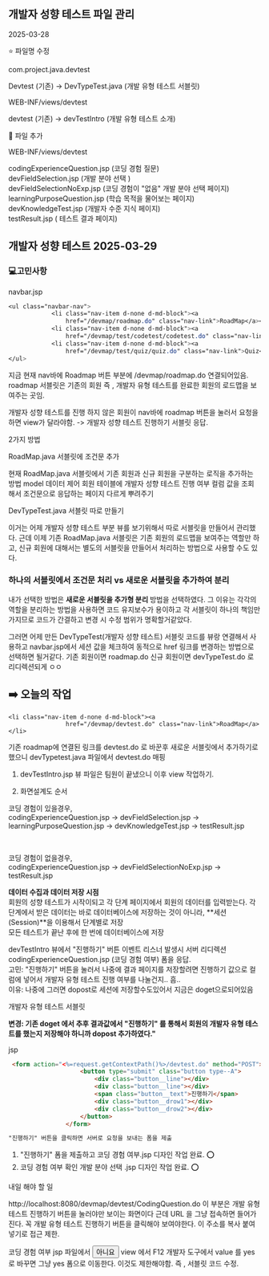 
## 개발자 성향 테스트 파일 관리 

2025-03-28

⭐️ 파일명 수정

com.project.java.devtest

Devtest (기존) -> DevTypeTest.java (개발 유형 테스트 서블릿) 

WEB-INF/views/devtest

devtest (기존) -> devTestIntro (개발 유형 테스트 소개)

📌 파일 추가 

WEB-INF/views/devtest

codingExperienceQuestion.jsp (코딩 경험 질문) </br>
devFieldSelection.jsp (개발 분야 선택 ) </br>
devFieldSelectionNoExp.jsp (코딩 경험이 "없음" 개발 분야 선택 페이지) </br>
learningPurposeQuestion.jsp (학습 목적을 물어보는 페이지) </br>
devKnowledgeTest.jsp (개발자 수준 지식 페이지) </br>
testResult.jsp ( 테스트 결과 페이지)</br> 



## 개발자 성향 테스트 2025-03-29

### 💻고민사항 

navbar.jsp
```css
<ul class="navbar-nav">
			<li class="nav-item d-none d-md-block"><a
				href="/devmap/roadmap.do" class="nav-link">RoadMap</a></li>
			<li class="nav-item d-none d-md-block"><a
				href="/devmap/test/codetest/codetest.do" class="nav-link">CodeTest</a></li>
			<li class="nav-item d-none d-md-block"><a
				href="/devmap/test/quiz/quiz.do" class="nav-link">Quiz</a></li>
</ul>
```
지금 현재 nav바에 Roadmap 버튼 부분에 /devmap/roadmap.do 연결되어있음. 
roadmap 서블릿은 기존의 회원 즉 , 개발자 유형 테스트를 완료한 회원의 로드맵을 보여주는 곳임.

개발자 성향 테스트를 진행 하지 않은 회원이 nav바에 roadmap 버튼을 눌러서 요청을하면 view가 달라야함. -> 개발자 성향 테스트 진행하기 서블릿 응답.


2가지 방법

RoadMap.java 서블릿에 조건문 추가

현재 RoadMap.java 서블릿에서 기존 회원과 신규 회원을 구분하는 로직을 추가하는 방법 
model 데이터 제어 회원 테이블에 개발자 성향 테스트 진행 여부 컬럼 값을 조회해서 조건문으로 응답하는 페이지 다르게 뿌려주기 

DevTypeTest.java 서블릿 따로 만들기

이거는 어제 개발자 성향 테스트 부분 뷰를 보기위해서 따로 서블릿을 만들어서 관리했다. 근데 이제 기존 RoadMap.java 서블릿은 기존 회원의 로드맵을 보여주는 역할만 하고, 신규 회원에 대해서는 별도의 서블릿을 만들어서 처리하는 방법으로 사용할 수도 있다.

###  하나의 서블릿에서 조건문 처리 vs  새로운 서블릿을 추가하여 분리 

내가 선택한 방법은 <b> 새로운 서블릿을 추가형 분리 </b> 방법을 선택하였다. 그 이유는 각각의 역할을 분리하는 방법을 사용하면 코드 유지보수가 용이하고 각 서블릿이 하나의 책임만 가지므로 코드가 간결하고 변경 시 수정 범위가 명확할거같았다. 

그러면 어제 만든 DevTypeTest(개발자 성향 테스트) 서블릿 코드를 뷰랑 연결해서 사용하고 navbar.jsp에서 세션 값을 체크하여 동적으로 href 링크를 변경하는 방법으로 선택하면 될거같다. 기존 회원이면 roadmap.do 신규 회원이면 devTypeTest.do 로 리디렉션되게 ㅇㅇ


## ➡️ 오늘의 작업 

```
<li class="nav-item d-none d-md-block"><a
				href="/devmap/devtest.do" class="nav-link">RoadMap</a></li>
```

기존 roadmap에 연결된 링크를 devtest.do 로 바꾼후 새로운 서블릿에서 추가하기로했으니 devTypetest.java 파일에서 devtest.do 매핑

1. devTestIntro.jsp 뷰 파일은 팀원이 끝냈으니 이후 view 작업하기.

2. 화면설계도 순서 

코딩 경험이 있을경우, </br>
codingExperienceQuestion.jsp -> devFieldSelection.jsp -> learningPurposeQuestion.jsp -> devKnowledgeTest.jsp ->  testResult.jsp

</br>

코딩 경험이 없을경우, </br>
codingExperienceQuestion.jsp -> devFieldSelectionNoExp.jsp -> testResult.jsp


<b> 데이터 수집과 데이터 저장 시점 </b> </br>
회원의 성향 테스트가 시작이되고 각 단계 페이지에서 회원의 데이터를 입력받는다. 
각 단계에서 받은 데이터는 바로 데이터베이스에 저장하는 것이 아니라, **세션(Session)**을 이용해서 단계별로 저장 </br>
모든 테스트가 끝난 후에 한 번에 데이터베이스에 저장 </br>

devTestIntro 뷰에서 "진행하기" 버튼 이벤트 리스너 발생시 서버 리디렉션 codingExperienceQuestion.jsp (코딩 경험 여부) 폼을 응답. </br>
고민: "진행하기" 버튼을 눌러서 나중에 결과 페이지를 저장할려면 진행하기 값으로 컬럼에 넣어서 개발자 유형 테스트 진행 여부를 나눌건지.. 흠.. </br>
이유: 나중에 그러면 dopost로 세션에 저장할수도있어서 지금은 doget으로되어있음 </br>

개발자 유형 테스트 서블릿 

<b> 변경: 기존 doget 에서 추후 결과값에서 "진행하기" 를 통해서 회원의 개발자 유형 테스트를 했는지 저장해야 하니까 dopost 추가하였다." </b>

jsp
```html
 <form action="<%=request.getContextPath()%>/devtest.do" method="POST">
                    <button type="submit" class="button type--A">
                        <div class="button__line"></div>
                        <div class="button__line"></div>
                        <span class="button__text">진행하기</span>
                        <div class="button__drow1"></div>
                        <div class="button__drow2"></div>
                    </button>
                </form>

"진행하기" 버튼을 클릭하면 서버로 요청을 보내는 폼을 제출

```

1. "진행하기" 폼을 제출하고 코딩 경험 여부.jsp 디자인 작업 완료. ⭕️
2. 코딩 경험 여부 확인 개발 분야 선택 .jsp 디자인 작업 완료. ⭕️


내일 해야 할 일

http://localhost:8080/devmap/devtest/CodingQuestion.do 이 부분은 개발 유형 테스트 진행하기 버튼을 눌러야만 보이는 화면이다 근데 URL 을 그냥 접속하면 들어가진다. 꼭 개발 유형 테스트 진행하기 버튼을 클릭해야 보여야한다. 이 주소를 복사 붙여넣기로 접근 제한. </br>

코딩 경험 여부 jsp 파일에서 <button type="submit" name="experience" value="no" class="button-color">아니요</button> view 에서 F12 개발자 도구에서 value 를 yes로 바꾸면 그냥 yes 폼으로 이동한다. 이것도
제한해야함. 즉 , 서블릿 코드 수정.

